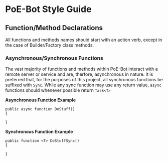 # PoE-Bot Style Guide

## Function/Method Declarations

All functions and methods names should start with an action verb, except in the case of Builder/Factory class methods.

### Asynchronous/Synchronous Functions

The vast majority of functions and methods within PoE-Bot interact with a remote server or service and are, therfore, asynchronous in nature. It is preferred that, for the purposes of this project, all synchronous functions be suffixed with `Sync`. While any sync function may use any return value, `async` functions should whenever possible return `Task<T>`

**Asynchronous Function Example**
```
public async function DoStuff() 
{

}
```

**Synchronous Function Example**
```
public function <T> DoStuffSync()
{

}
```
